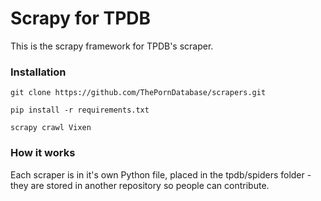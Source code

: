 # Scrapy for TPDB

This is the scrapy framework for TPDB's scraper.

### Installation

``git clone https://github.com/ThePornDatabase/scrapers.git``

``pip install -r requirements.txt``

``scrapy crawl Vixen``

### How it works

Each scraper is in it's own Python file, placed in the tpdb/spiders folder - they are stored in another repository so
people can contribute.